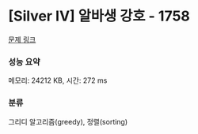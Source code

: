# [Silver IV] 알바생 강호 - 1758 

[문제 링크](https://www.acmicpc.net/problem/1758) 

### 성능 요약

메모리: 24212 KB, 시간: 272 ms

### 분류

그리디 알고리즘(greedy), 정렬(sorting)

